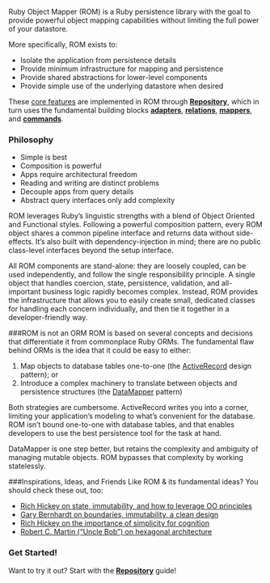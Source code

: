 Ruby Object Mapper (ROM) is a Ruby persistence library with the goal to provide 
powerful object mapping capabilities without limiting the full power of your 
datastore. 

More specifically, ROM exists to:

* Isolate the application from persistence details
* Provide minimum infrastructure for mapping and persistence
* Provide shared abstractions for lower-level components
* Provide simple use of the underlying datastore when desired

These [core features](/introduction/overview) are implemented in ROM through 
[**Repository**](/guides/basics/repositories), which in turn uses the fundamental 
building blocks [**adapters**](/introduction/adapters), [**relations**](/introduction/relations),
[**mappers**](/introduction/mappers), and [**commands**](/introduction/commands). 

### Philosophy

* Simple is best
* Composition is powerful
* Apps require architectural freedom
* Reading and writing are distinct problems
* Decouple apps from query details
* Abstract query interfaces only add complexity

ROM leverages Ruby’s linguistic strengths with a blend of Object Oriented and Functional styles. 
Following a powerful composition pattern, every ROM object shares a common pipeline interface 
and returns data without side-effects. It’s also built with dependency-injection in mind; there 
are no public class-level interfaces beyond the setup interface. 

All ROM components are stand-alone: they are loosely coupled, can be used independently, and 
follow the single responsibility principle. A single object that handles coercion, state, 
persistence, validation, and all-important business logic rapidly becomes complex. Instead, ROM 
provides the infrastructure that allows you to easily create small, dedicated classes for handling 
each concern individually, and then tie it together in a developer-friendly way.

###ROM is not an ORM
ROM is based on several concepts and decisions that differentiate it from commonplace Ruby ORMs. 
The fundamental flaw behind ORMs is the idea that it could be easy to either: 

1. Map objects to database tables one-to-one (the 
[ActiveRecord](https://en.wikipedia.org/wiki/Active_record_pattern) design pattern); or
1. Introduce a complex machinery to translate between objects and persistence structures (the 
[DataMapper](https://en.wikipedia.org/wiki/Data_mapper_pattern) pattern)

Both strategies are cumbersome. ActiveRecord writes you into a corner, limiting your application’s 
modeling to what’s convenient for the database. ROM isn’t bound one-to-one with database tables, 
and that enables developers to use the best persistence tool for the task at hand.

DataMapper is one step better, but retains the complexity and ambiguity of managing mutable objects. 
ROM bypasses that complexity by working statelessly. 

###Inspirations, Ideas, and Friends
Like ROM & its fundamental ideas? You should check these out, too: 

* [Rich Hickey on state, immutability, and how to leverage OO principles](http://www.infoq.com/presentations/Are-We-There-Yet-Rich-Hickey)
* [Gary Bernhardt on boundaries, immutability, a clean design](https://www.youtube.com/watch?v=yTkzNHF6rMs) 
* [Rich Hickey on the importance of simplicity for cognition](https://www.youtube.com/watch?v=rI8tNMsozo0)
* [Robert C. Martin (“Uncle Bob”) on hexagonal architecture](https://www.youtube.com/watch?v=WpkDN78P884) 

### Get Started!
Want to try it out? Start with the [**Repository**](/guides/basics/repositories) guide!
